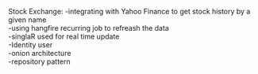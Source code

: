 Stock Exchange:
-integrating with Yahoo Finance  to get stock history by a given name
<br>
-using hangfire  recurring job to refreash the data 
<br>
-singlaR used for real time update 
<br>
-Identity user 
<br>
-onion architecture
<br>
-repository pattern
